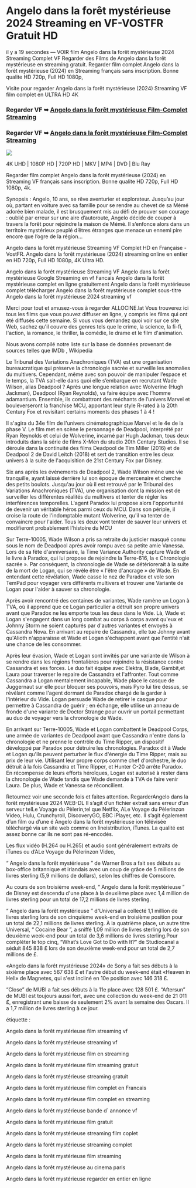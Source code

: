 # Angelo dans la forêt mystérieuse 2024 Streaming en VF-VOSTFR Gratuit HD

il y a 19 secondes — VOIR film Angelo dans la forêt mystérieuse 2024 Streaming Complet VF Regarder des Films de Angelo dans la forêt mystérieuse en streaming gratuit. Regarder film complet Angelo dans la forêt mystérieuse (2024) en Streaming français sans inscription. Bonne qualite HD 720p, Full HD 1080p,

Visite pour regarder Angelo dans la forêt mystérieuse (2024) Streaming VF film complet en ULTRA HD 4K

### Regarder VF ➥ [Angelo dans la forêt mystérieuse Film-Complet Streaming](https://t.co/1p9uKnjGLm)

### Regarder VF ➥ [Angelo dans la forêt mystérieuse Film-Complet Streaming](https://t.co/1p9uKnjGLm)


<p dir="auto"><a href="https://t.co/1p9uKnjGLm" title="PLAYNOW" rel="nofollow"><img src="https://i.imgur.com/jhNGoEt.gif" style="max-width: 100%;"></a></p>

4K UHD | 1080P HD | 720P HD | MKV | MP4 | DVD | Blu Ray

Regarder film complet Angelo dans la forêt mystérieuse (2024) en Streaming VF français sans inscription. Bonne qualite HD 720p, Full HD 1080p, 4k.

Synopsis : Angelo, 10 ans, se rêve aventurier et explorateur. Jusqu’au jour où, partant en voiture avec sa famille pour se rendre au chevet de sa Mémé adorée bien malade, il est brusquement mis au défi de prouver son courage : oublié par erreur sur une aire d’autoroute, Angelo décide de couper à travers la forêt pour rejoindre la maison de Mémé. Il s’enfonce alors dans un territoire mystérieux peuplé d’êtres étranges que menace un ennemi pire encore que l’ogre de la région…

Angelo dans la forêt mystérieuse Streaming VF Complet HD en Française - VostFR. Angelo dans la forêt mystérieuse (2024) streaming online en entier en HD 720p, Full HD 1080p, 4K Ultra HD.

Angelo dans la forêt mystérieuse Streaming VF
Angelo dans la forêt mystérieuse Google Streaming en vf Fancais
Angelo dans la forêt mystérieuse complet en ligne gratuitement
Angelo dans la forêt mystérieuse complet télécharger
Angelo dans la forêt mystérieuse complet sous-titre
Angelo dans la forêt mystérieuse 2024 streaming vf

Merci pour tout et amusez-vous à regarder ALLOCINE.lat
Vous trouverez ici tous les films que vous pouvez diffuser en ligne, y compris les films qui ont été diffusés cette semaine. Si vous vous demandez quoi voir sur ce site Web, sachez qu'il couvre des genres tels que le crime, la science, la fi-fi, l'action, la romance, le thriller, la comédie, le drame et le film d'animation.

Nous avons compilé notre liste sur la base de données provenant de sources telles que IMDb , Wikipedia

Le Tribunal des Variations Anachroniques (TVA) est une organisation bureaucratique qui préserve la chronologie sacrée et surveille les anomalies du multivers. Cependant, même avec son pouvoir de manipuler l’espace et le temps, la TVA sait-elle dans quoi elle s’embarque en recrutant Wade Wilson, alias Deadpool ? Après une longue relation avec Wolverine (Hugh Jackman), Deadpool (Ryan Reynolds), va faire équipe avec l’homme adamantium. Ensemble, ils combattront des méchants de l’univers Marvel et bouleverseront la franchise MCU, apportant leur style R-rated à la 20th Century Fox et revisitant certains moments des phases 1 à 4 !

Il s'agira du 34e film de l'univers cinématographique Marvel et le 4e de la phase V. Le film met en scène le personnage de Deadpool, interprété par Ryan Reynolds et celui de Wolverine, incarné par Hugh Jackman, tous deux introduits dans la série de films X-Men du studio 20th Century Studios. Il se déroule dans la continuité des films Deadpool de Tim Miller (2016) et de Deadpool 2 de David Leitch (2018) et sert de transition entre les deux univers à la suite de l'acquisition de 21st Century Fox par Disney.

Six ans après les événements de Deadpool 2, Wade Wilson mène une vie tranquille, ayant laissé derrière lui son époque de mercenaire et cherche des petits boulots. Jusqu'au jour où il est retrouvé par le Tribunal des Variations Anachroniques (TVA), une organisation dont la mission est de surveiller les différentes réalités du multivers et tenter de régler les interférences temporelles. L'agent Paradox lui propose alors l'opportunité de devenir un véritable héros parmi ceux du MCU. Dans son périple, il croise la route de l'indomptable mutant Wolverine, qu'il va tenter de convaincre pour l'aider. Tous les deux vont tenter de sauver leur univers et modifieront probablement l'histoire du MCU

Sur Terre-10005, Wade Wilson a pris sa retraite du justicier masqué connu sous le nom de Deadpool après avoir rompu avec sa petite amie Vanessa. Lors de sa fête d'anniversaire, la Time Variance Authority capture Wade et le livre à Paradox, qui lui propose de rejoindre la Terre-616, la « Chronologie sacrée ». Par conséquent, la chronologie de Wade se détériorerait à la suite de la mort de Logan, qui se révèle être « l'être d'ancrage » de Wade. En entendant cette révélation, Wade casse le nez de Paradox et vole son TemPad pour voyager vers différents multivers et trouver une Variante de Logan pour l'aider à sauver sa chronologie.

Après avoir rencontré des centaines de variantes, Wade ramène un Logan à TVA, où il apprend que ce Logan particulier a détruit son propre univers avant que Paradox ne les emporte tous les deux dans le Vide. Là, Wade et Logan s'engagent dans un long combat au corps à corps avant qu'eux et Johnny Storm ne soient capturés par d'autres variantes et envoyés à Cassandra Nova. En arrivant au repaire de Cassandra, elle tue Johnny avant qu'Alioth n'apparaisse et Wade et Logan s'échappent avant que l'entité n'ait une chance de les consommer.

Après leur évasion, Wade et Logan sont invités par une variante de Wilson à se rendre dans les régions frontalières pour rejoindre la résistance contre Cassandra et ses forces. Le duo fait équipe avec Elektra, Blade, Gambit,et Laura pour traverser le repaire de Cassandra et l'affronter. Tout comme Cassandra a Logan mentalement incapable, Wade place le casque de Juggernaut sur elle pour bloquer ses pouvoirs, mais Pyro lui tire dessus, se révélant comme l'agent dormant de Paradox chargé de la garder à l'intérieur du Vide. Logan persuade Wade de retirer le casque pour permettre à Cassandra de guérir ; en échange, elle utilise un anneau de fronde d'une variante de Doctor Strange pour ouvrir un portail permettant au duo de voyager vers la chronologie de Wade.

En arrivant sur Terre-10005, Wade et Logan combattent le Deadpool Corps, une armée de variantes de Deadpool avant que Cassandra n'entre dans la chronologie et ne prenne le contrôle du Time Ripper, un dispositif développé par Paradox pour détruire les chronologies. Paradox dit à Wade et Logan qu'ils peuvent perturber le flux d'énergie du Time Ripper, mais au prix de leur vie. Utilisant leur propre corps comme chef d'orchestre, le duo détruit à la fois Cassandra et Time Ripper, et Hunter C-20 arrête Paradox. En récompense de leurs efforts héroïques, Logan est autorisé à rester dans la chronologie de Wade tandis que Wade demande à TVA de faire venir Laura. De plus, Wade et Vanessa se réconcilient.

Retournez voir une seconde fois et faites attention. RegarderAngelo dans la forêt mystérieuse 2024 WEB-DL Il s’agit d’un fichier extrait sans erreur d’un serveur telLe Voyage du Pèlerin,tel que Netflix, ALe Voyage du Pèlerinzon Video, Hulu, Crunchyroll, DiscoveryGO, BBC iPlayer, etc. Il s’agit également d’un film ou d’une é Angelo dans la forêt mystérieuse ion télévisée téléchargé via un site web comme on lineistribution, iTunes. La qualité est assez bonne car ils ne sont pas ré-encodés.

Les flux vidéo (H.264 ou H.265) et audio sont généralement extraits de iTunes ou d’ALe Voyage du Pèlerinzon Video,

“ Angelo dans la forêt mystérieuse ” de Warner Bros a fait ses débuts au box-office britannique et irlandais avec un coup de grâce de 5 millions de livres sterling (5,9 millions de dollars), selon les chiffres de Comscore.

Au cours de son troisième week-end, “ Angelo dans la forêt mystérieuse ” de Disney est descendu d'une place à la deuxième place avec 1,4 million de livres sterling pour un total de 17,2 millions de livres sterling.

“ Angelo dans la forêt mystérieuse ” d'Universal a collecté 1,1 million de livres sterling lors de son cinquième week-end en troisième position pour un total de 22,1 millions de livres sterling. À la quatrième place, un autre titre Universal, “ Cocaine Bear ”, a sniffé 1,09 million de livres sterling lors de son deuxième week-end pour un total de 3,6 millions de livres sterling.Pour compléter le top cinq, “What’s Love Got to Do with It?” de Studiocanal a séduit 845 838 £ lors de son deuxième week-end pour un total de 2,7 millions de £.

«Angelo dans la forêt mystérieuse 2024» de Sony a fait ses débuts à la sixième place avec 567 638 £ et l'autre début du week-end était «Heaven in Hell» de Magnetes, qui s'est incliné en 10e position avec 146 318 £.

“Close” de MUBI a fait ses débuts à la 11e place avec 128 501 £. “Aftersun” de MUBI est toujours aussi fort, avec une collection du week-end de 21 011 £, enregistrant une baisse de seulement 2% avant la semaine des Oscars. Il a 1,7 million de livres sterling à ce jour.

étiquette :

Angelo dans la forêt mystérieuse film streaming vf

Angelo dans la forêt mystérieuse streaming vf

Angelo dans la forêt mystérieuse film en streaming

Angelo dans la forêt mystérieuse film streaming gratuit

Angelo dans la forêt mystérieuse streaming gratuit

Angelo dans la forêt mystérieuse film complet en Francais

Angelo dans la forêt mystérieuse film complet en streaming

Angelo dans la forêt mystérieuse bande d` annonce vf

Angelo dans la forêt mystérieuse film gratuit

Angelo dans la forêt mystérieuse streaming film coplet

Angelo dans la forêt mystérieuse streaming complet

Angelo dans la forêt mystérieuse film streaming

Angelo dans la forêt mystérieuse au cinema paris

Angelo dans la forêt mystérieuse regarder en entier en ligne
